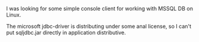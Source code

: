 I was looking for some simple console client for working with MSSQL DB on Linux.

The microsoft jdbc-driver is distributing under some anal license, so I can't put sqljdbc.jar directly in application distributive.
